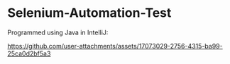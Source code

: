 # Selenium-Automation-Test
Programmed using Java in IntelliJ:

https://github.com/user-attachments/assets/17073029-2756-4315-ba99-25ca0d2bf5a3

